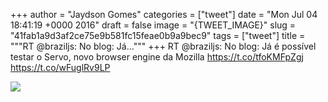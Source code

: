 
+++
author = "Jaydson Gomes"
categories = ["tweet"]
date = "Mon Jul 04 18:41:19 +0000 2016"
draft = false
image = "{TWEET_IMAGE}"
slug = "41fab1a9d3af2ce75e9b581fc15feae0b9a9bec9"
tags = ["tweet"]
title = """RT @braziljs: No blog: Já..."""
+++
RT @braziljs: No blog: Já é possível testar o Servo, novo browser engine da Mozilla https://t.co/tfoKMFpZgj https://t.co/wFuglRv9LP

![](/images/tweet-media/750036784634064897-CmiIwgtXEAA71kP.jpg)